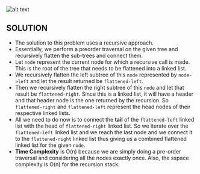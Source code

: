 ![alt text](https://raw.githubusercontent.com/DivyaGodayal/CoderChef-Kitchen/master/Images/Flatten-Binary-Tree.png)

## SOLUTION

* The solution to this problem uses a recursive approach. 
* Essentially, we perform a preorder traversal on the given tree and recursively flatten the sub-trees and connect them. 
* Let `node` represent the current node for which a recursive call is made. This is the root of the tree that needs to be flattened into a linked list. 
* We recursively flatten the left subtree of this `node` represented by `node->left` and let the result returned be `flattened-left`.
* Then we recursively flatten the right subtree of this `node` and let that result be `flattened-right`. Since this is a linked list, it will have a header and that header node is the one returned by the recursion. So `flattened-right` and `flattened-left` represent the head nodes of their respective linked lists. 
* All we need to do now is to connect the **tail** of the `flattened-left` linked list with the head of `flattened-right` linked list. So we iterate over the `flattened-left` linked list and we reach the last node and we connect it to the `flattened-right` linked list thus giving us a combined flattened linked list for the given `node`. 
* **Time Complexity** is O(n) because we are simply doing a pre-order traversal and considering all the nodes exactly once. Also, the sspace complexity is O(n) for the recursion stack.

